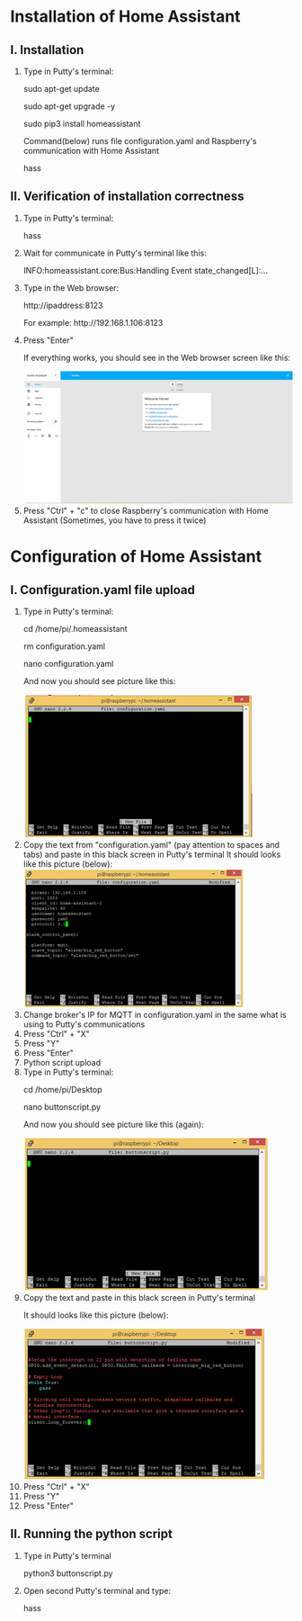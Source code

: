 # Installation of Home Assistant

## I. Installation

<OL>
<LI> Type in Putty's terminal: </LI>

<P> sudo apt-get update </P>

<P> sudo apt-get upgrade -y </P>

<P> sudo pip3 install homeassistant </P>

<P> Command(below) runs file configuration.yaml and Raspberry's communication with Home Assistant </P>

<P> hass </P>

</OL>

## II. Verification of installation correctness 
<OL>
<LI><P> Type in Putty's terminal: </P></LI>
<P>	hass </P>
<LI>Wait for communicate in Putty's terminal like this: </LI>

<P> INFO:homeassistant.core:Bus:Handling Event state_changed[L]:... </P>

<LI> Type in the Web browser: </LI>
<P>	http://ipaddress:8123 </P>

<P>	For example: http://192.168.1.106:8123 </P>

<LI> Press "Enter" </LI>
<P> If everything works, you should see in the Web browser screen like this: </P>
<img src="https://github.com/przemyslaw-turek/gm/blob/dev/RaspberryPi/software/HomeAssistant/homeassistant.png" alt="Pictrue" title=" " /> 

<LI>Press "Ctrl" + "c" to close Raspberry's communication with Home Assistant (Sometimes, you have to press it twice) </LI>
</OL>

# Configuration of Home Assistant

## I. Configuration.yaml file upload

<OL>
<LI><P> Type in Putty's terminal: </P></LI>
<P> cd /home/pi/.homeassistant </P>
<P>	rm configuration.yaml </P>
<P> nano configuration.yaml </P>

<P> And now you should see picture like this: </P>
<img src="https://github.com/przemyslaw-turek/gm/blob/dev/RaspberryPi/software/HomeAssistant/nano.png" alt="Pictrue" title=" " />
	
<LI> Copy the text from "configuration.yaml" (pay attention to spaces and tabs) and paste in this black screen in Putty's terminal
It should looks like this picture (below): </LI>
<img src="https://github.com/przemyslaw-turek/gm/blob/dev/RaspberryPi/software/HomeAssistant/nano2.png" alt="Pictrue" title=" " />
 
 <LI> Change broker's IP for MQTT in configuration.yaml in the same what is using to Putty's communications  </LI>
<LI> Press "Ctrl" + "X" </LI>
<LI> Press "Y" </LI>
<LI> Press "Enter" </LI>	
<LI> Python script upload </LI>
<LI> Type in Putty's terminal: 

<P> cd /home/pi/Desktop </P>
<P> nano buttonscript.py </P> </LI>
 
<P> And now you should see picture like this (again): </P>
<img src="https://github.com/przemyslaw-turek/gm/blob/dev/RaspberryPi/software/HomeAssistant/nano3.png" alt="Pictrue" title=" " /> 
 
<LI> Copy the text and paste in this black screen in Putty's terminal </LI>
<P> It should looks like this picture (below): </P>
<img src="https://github.com/przemyslaw-turek/gm/blob/dev/RaspberryPi/software/HomeAssistant/nano4.png" alt="Pictrue" title=" " />
 
<LI> Press "Ctrl" + "X" </LI>
<LI> Press "Y" </LI>
<LI> Press "Enter" </LI>
</OL>


##  II. Running  the python script

<OL>
<LI> Type in Putty's terminal </LI>

<P> python3 buttonscript.py </P>

<LI> Open second Putty's terminal and type:</LI>

<P> hass </P>
